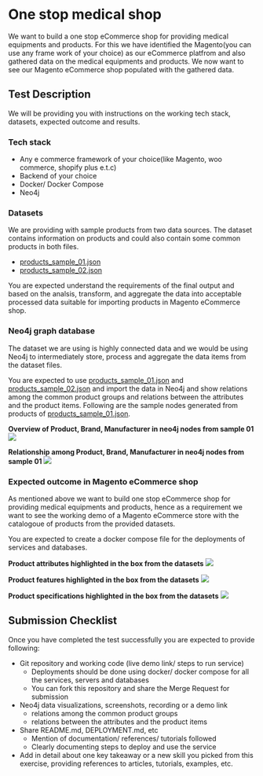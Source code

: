 # One stop medical shop

We want to build a one stop eCommerce shop for providing medical equipments and products. For this we have identified the Magento(you can use any frame work of your choice) as our eCommerce platfrom and also gathered data on the medical equipments and products. We now want to see our Magento eCommerce shop populated with the gathered data.

## Test Description

We will be providing you with instructions on the working tech stack, datasets, expected outcome and results.

### Tech stack

- Any e commerce framework of your choice(like Magento, woo commerce, shopify plus e.t.c)
- Backend of your choice
- Docker/ Docker Compose
- Neo4j

### Datasets

We are providing with sample products from two data sources. The dataset contains information on products and could also contain some common products in both files.

- [products_sample_01.json](./datasets/products_sample_01.json)
- [products_sample_02.json](./datasets/products_sample_02.json)

You are expected understand the requirements of the final output and based on the analsis, transform, and aggregate the data into acceptable processed data suitable for importing products in Magento eCommerce shop.

### Neo4j graph database

The dataset we are using is highly connected data and we would be using Neo4j to intermediately store, process and aggregate the data items from the dataset files.

You are expected to use [products_sample_01.json](./datasets/products_sample_01.json) and [products_sample_02.json](./datasets/products_sample_02.json) and import the data in Neo4j and show relations among the common product groups and relations between the attributes and the product items. Following are the sample nodes generated from products of [products_sample_01.json](./datasets/products_sample_01.json).

**Overview of Product, Brand, Manufacturer in neo4j nodes from sample 01**
![](/assets/neo4j-overview.png)

**Relationship among Product, Brand, Manufacturer in neo4j nodes from sample 01**
![](/assets/neo4j-relations.png)


### Expected outcome in Magento eCommerce shop

As mentioned above we want to build one stop eCommerce shop for providing medical equipments and products, hence as a requirement we want to see the working demo of a Magento eCommerce store with the catalogoue of products from the provided datasets.

You are expected to create a docker compose file for the deployments of services and databases.

**Product attributes highlighted in the box from the datasets**
![](/assets/product-attributes.png)

**Product features highlighted in the box from the datasets**
![](/assets/product-features.png)

**Product specifications highlighted in the box from the datasets**
![](/assets/product-specifications.png)

## Submission Checklist

Once you have completed the test successfully you are expected to provide following:

- Git repository and working code (live demo link/ steps to run service)
  - Deployments should be done using docker/ docker compose for all the services, servers and databases
  - You can fork this repository and share the Merge Request for submission
- Neo4j data visualizations, screenshots, recording or a demo link
  - relations among the common product groups
  - relations between the attributes and the product items
- Share README.md, DEPLOYMENT.md, etc
  - Mention of documentation/ references/ tutorials followed
  - Clearly documenting steps to deploy and use the service
- Add in detail about one key takeaway or a new skill you picked from this exercise, providing references to articles, tutorials, examples, etc.
